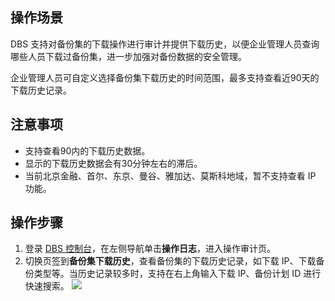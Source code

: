 
## 操作场景
DBS 支持对备份集的下载操作进行审计并提供下载历史，以便企业管理人员查询哪些人员下载过备份集，进一步加强对备份数据的安全管理。

企业管理人员可自定义选择备份集下载历史的时间范围，最多支持查看近90天的下载历史记录。

## 注意事项

- 支持查看90内的下载历史数据。
- 显示的下载历史数据会有30分钟左右的滞后。
- 当前北京金融、首尔、东京、曼谷、雅加达、莫斯科地域，暂不支持查看 IP 功能。

## 操作步骤

1. 登录 [DBS 控制台](https://console.cloud.tencent.com/dbs)，在左侧导航单击**操作日志**，进入操作审计页。
2. 切换页签到**备份集下载历史**，查看备份集的下载历史记录，如下载 IP、下载备份类型等。当历史记录较多时，支持在右上角输入下载 IP、备份计划 ID 进行快速搜索。
   ![](https://qcloudimg.tencent-cloud.cn/raw/c17a23047ff49a412d8a9146e85cbb1e.png)
